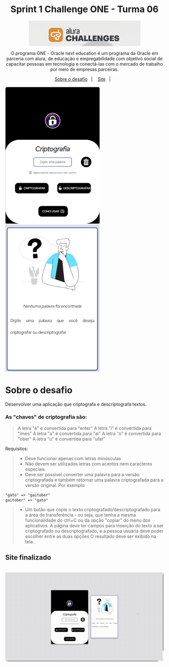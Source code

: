 <div align="center">
<h1 align="center"> Sprint 1 Challenge ONE - Turma 06</h1>
<img align="center" src="assets/img/image.png">
<p>O programa ONE - Oracle next education é um programa da Oracle em parceria com alura, de educação e empregabilidade com objetivo social de capacitar pessoas em tecnologia e conectá-las com o mercado de trabalho por meio de empresas parceiras.</p>
</div>
<div align="center">
  <a href="#sobre-o-desafio">Sobre o desafio</a>&nbsp;&nbsp;&nbsp;|&nbsp;&nbsp;&nbsp;
  <a href="#Site">Site</a>&nbsp;&nbsp;&nbsp;|&nbsp;&nbsp;&nbsp;
</div>
<br>
<img style="display: inline-block; margin: 0 auto; max-width: 300px" src="assets/img/image2.png" alt="Project Mockup"/>
<img style="display: inline-block; margin: 0 auto; max-width: 300px" src="assets/img/image3.png" alt="Project Mockup"/>


<h1 id="sobre-o-desafio"> Sobre o desafio</h1>

Desenvolver uma aplicação que criptografa e descriptografa textos.

### As "chaves" de criptografia são:

>A letra "e" é convertida para "enter"
>A letra "i" é convertida para "imes"
>A letra "a" é convertida para "ai"
>A letra "o" é convertida para "ober"
>A letra "u" é convertida para "ufat"

Requisitos:
>- Deve funcionar apenas com letras minúsculas
>- Não devem ser utilizados letras com acentos nem caracteres especiais
>- Deve ser possível converter uma palavra para a versão criptografada e também retornar uma palavra criptografada para a versão original.
>Por exemplo:
```
"gato" => "gaitober"
gaitober" => "gato"
```
>- Um botão que copie o texto criptografado/descriptografado para a área de transferência - ou seja, que tenha a mesma funcionalidade do ctrl+C ou da opção "copiar" do menu dos aplicativos.
>A página deve ter campos para inserção do texto a ser criptografado ou descriptografado, e a pessoa usuária deve poder escolher entre as duas opções
O resultado deve ser exibido na tela.

<h2 id="Site">Site finalizado</h2>
<p></p>
<br>
<img src="assets/img/video.gif" alt="gif-project">

